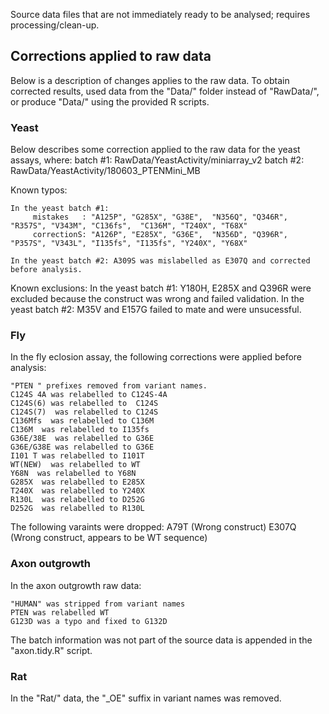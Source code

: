 Source data files that are not immediately ready to be analysed; requires processing/clean-up.

## Corrections applied to raw data

Below is a description of changes applies to the raw data. To obtain corrected results, used data from the "Data/" folder instead of "RawData/", or produce "Data/" using the provided R scripts.

### Yeast

Below describes some correction applied to the raw data for the yeast assays, where:
    batch #1: RawData/YeastActivity/miniarray_v2
    batch #2: RawData/YeastActivity/180603_PTENMini_MB

Known typos:

    In the yeast batch #1: 
         mistakes   : "A125P", "G285X", "G38E",  "N356Q", "Q346R", "R357S", "V343M", "C136fs",  "C136M", "T240X", "T68X"
         correctionS: "A126P", "E285X", "G36E",  "N356D", "Q396R", "P357S", "V343L", "I135fs", "I135fs", "Y240X", "Y68X"
    
    In the yeast batch #2: A309S was mislabelled as E307Q and corrected before analysis.

Known exclusions:
    In the yeast batch #1: Y180H, E285X and Q396R were excluded because the construct was wrong and failed validation.
    In the yeast batch #2: M35V and E157G failed to mate and were unsucessful.

### Fly

In the fly eclosion assay, the following corrections were applied before analysis:

    "PTEN " prefixes removed from variant names.
    C124S 4A was relabelled to C124S-4A
    C124S(6) was relabelled to 	C124S
    C124S(7)  was relabelled to C124S
    C136Mfs  was relabelled to C136M
    C136M  was relabelled to I135fs
    G36E/38E  was relabelled to G36E
    G36E/G38E was relabelled to G36E
    I101 T was relabelled to I101T
    WT(NEW)  was relabelled to WT
    Y68N  was relabelled to Y68N
    G285X  was relabelled to E285X
    T240X  was relabelled to Y240X
    R130L  was relabelled to D252G
    D252G  was relabelled to R130L

The following varaints were dropped:
    A79T (Wrong construct)
    E307Q (Wrong construct, appears to be WT sequence)
    
### Axon outgrowth

In the axon outgrowth raw data:

    "HUMAN" was stripped from variant names
    PTEN was relabelled WT
    G123D was a typo and fixed to G132D

The batch information was not part of the source data is appended in the "axon.tidy.R"  script.

### Rat

In the "Rat/" data, the "_OE" suffix in variant names was removed.
